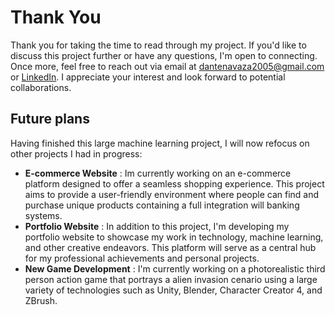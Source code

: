 # Thank You

Thank you for taking the time to read through my project. If you'd like to discuss this project further or have any questions, I'm open to connecting. Once more, feel free to reach out via email at dantenavaza2005@gmail.com or [LinkedIn](https://www.linkedin.com/in/dante-navaza/). I appreciate your interest and look forward to potential collaborations.


## Future plans

Having finished this large machine learning project, I will now refocus on other projects I had in progress:

* **E-commerce Website** : Im currently working on an e-commerce platform designed to offer a seamless shopping experience. This project aims to provide a user-friendly environment where people can find and purchase unique products containing a full integration will banking systems.
* **Portfolio Website** : In addition to this project, I'm developing my portfolio website to showcase my work in technology, machine learning, and other creative endeavors. This platform will serve as a central hub for my professional achievements and personal projects.
* **New Game Development** : I'm currently working on a photorealistic third person action game that portrays a alien invasion cenario using a large variety of technologies such as Unity, Blender, Character Creator 4, and ZBrush.
